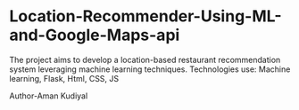 # Location-Recommender-Using-ML-and-Google-Maps-api
The project aims to develop a location-based restaurant recommendation system leveraging machine learning techniques.
Technologies use: Machine learning, Flask, Html, CSS, JS

Author-Aman Kudiyal
